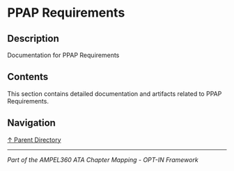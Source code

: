 # PPAP Requirements

## Description

Documentation for PPAP Requirements

## Contents

This section contains detailed documentation and artifacts related to PPAP Requirements.

## Navigation

[↑ Parent Directory](../README.md)

---

*Part of the AMPEL360 ATA Chapter Mapping - OPT-IN Framework*
